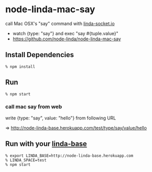 node-linda-mac-say
==================
call Mac OSX's "say" command with [linda-socket.io](https://github.com/node-linda/linda-socket.io)

- watch {type: "say"} and exec "say #{tuple.value}"
- https://github.com/node-linda/node-linda-mac-say


## Install Dependencies

    % npm install


## Run

    % npm start

### call mac say from web

write {type: "say", value: "hello"} from following URL

=> http://node-linda-base.herokuapp.com/test/type/say/value/hello


## Run with your [linda-base](https://github.com/node-linda/node-linda-base)

    % export LINDA_BASE=http://node-linda-base.herokuapp.com
    % LINDA_SPACE=test
    % npm start


